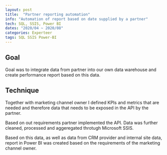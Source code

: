 ```yaml
---
layout: post
title:  "Partner reporting automation"
info: "Automation of report based on date supplied by a partner"
tech: SQL, SSIS, Power BI
dates: "2020/04 ~ 2020/08" 
categories: Experteer
tags: SQL SSIS Power-BI
---
```


## Goal
Goal was to integrate data from partner into our own data warehouse and create performance report based on
this data. 


## Technique
Together with marketing channel owner I defined KPIs and metrics that are needed and therefore data that needs to be exposed in the API by the partner.

Based on out requirements partner implemented the API. Data was further cleaned, processed and aggeregated throtugh Microsoft SSIS.

Based on this data, as well as data from CRM provider and internal site data, report in Power BI was created based on the requirements of the marketing channel owner.

